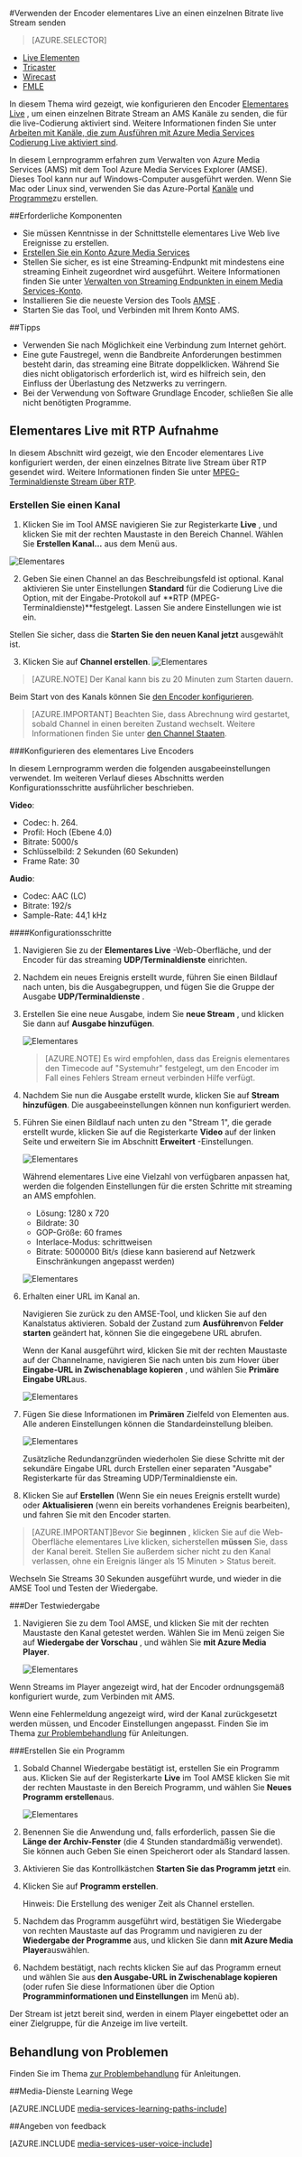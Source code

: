 <properties 
    pageTitle="Konfigurieren den Encoder elementares Live zum Senden eines einzelnen Bitrate live Streams | Microsoft Azure" 
    description="In diesem Thema wird gezeigt, wie konfigurieren den Encoder elementares Live, um einen einzelnen Bitrate Stream an AMS Kanäle zu senden, die für die live-Codierung aktiviert sind." 
    services="media-services" 
    documentationCenter="" 
    authors="cenkdin" 
    manager="erikre" 
    editor=""/>

<tags 
    ms.service="media-services" 
    ms.workload="media" 
    ms.tgt_pltfrm="na" 
    ms.devlang="ne" 
    ms.topic="article" 
    ms.date="10/12/2016"
    ms.author="cenkdin;anilmur;juliako"/>

#<a name="use-the-elemental-live-encoder-to-send-a-single-bitrate-live-stream"></a>Verwenden der Encoder elementares Live an einen einzelnen Bitrate live Stream senden

> [AZURE.SELECTOR]
- [Live Elementen](media-services-configure-elemental-live-encoder.md)
- [Tricaster](media-services-configure-tricaster-live-encoder.md)
- [Wirecast](media-services-configure-wirecast-live-encoder.md)
- [FMLE](media-services-configure-fmle-live-encoder.md)

In diesem Thema wird gezeigt, wie konfigurieren den Encoder [Elementares Live](http://www.elementaltechnologies.com/products/elemental-live) , um einen einzelnen Bitrate Stream an AMS Kanäle zu senden, die für die live-Codierung aktiviert sind.  Weitere Informationen finden Sie unter [Arbeiten mit Kanäle, die zum Ausführen mit Azure Media Services Codierung Live aktiviert sind](media-services-manage-live-encoder-enabled-channels.md).

In diesem Lernprogramm erfahren zum Verwalten von Azure Media Services (AMS) mit dem Tool Azure Media Services Explorer (AMSE). Dieses Tool kann nur auf Windows-Computer ausgeführt werden. Wenn Sie Mac oder Linux sind, verwenden Sie das Azure-Portal [Kanäle](media-services-portal-creating-live-encoder-enabled-channel.md#create-a-channel) und [Programme](media-services-portal-creating-live-encoder-enabled-channel.md#create-and-manage-a-program)zu erstellen.

##<a name="prerequisites"></a>Erforderliche Komponenten

- Sie müssen Kenntnisse in der Schnittstelle elementares Live Web live Ereignisse zu erstellen.
- [Erstellen Sie ein Konto Azure Media Services](media-services-portal-create-account.md)
- Stellen Sie sicher, es ist eine Streaming-Endpunkt mit mindestens eine streaming Einheit zugeordnet wird ausgeführt. Weitere Informationen finden Sie unter [Verwalten von Streaming Endpunkten in einem Media Services-Konto](media-services-portal-manage-streaming-endpoints.md).
- Installieren Sie die neueste Version des Tools [AMSE](https://github.com/Azure/Azure-Media-Services-Explorer) .
- Starten Sie das Tool, und Verbinden mit Ihrem Konto AMS.

##<a name="tips"></a>Tipps

- Verwenden Sie nach Möglichkeit eine Verbindung zum Internet gehört.
- Eine gute Faustregel, wenn die Bandbreite Anforderungen bestimmen besteht darin, das streaming eine Bitrate doppelklicken. Während Sie dies nicht obligatorisch erforderlich ist, wird es hilfreich sein, den Einfluss der Überlastung des Netzwerks zu verringern.
- Bei der Verwendung von Software Grundlage Encoder, schließen Sie alle nicht benötigten Programme.

## <a name="elemental-live-with-rtp-ingest"></a>Elementares Live mit RTP Aufnahme

In diesem Abschnitt wird gezeigt, wie den Encoder elementares Live konfiguriert werden, der einen einzelnes Bitrate live Stream über RTP gesendet wird.  Weitere Informationen finden Sie unter [MPEG-Terminaldienste Stream über RTP](media-services-manage-live-encoder-enabled-channels.md#channel).

### <a name="create-a-channel"></a>Erstellen Sie einen Kanal

1.  Klicken Sie im Tool AMSE navigieren Sie zur Registerkarte **Live** , und klicken Sie mit der rechten Maustaste in den Bereich Channel. Wählen Sie **Erstellen Kanal...** aus dem Menü aus.

![Elementares](./media/media-services-elemental-live-encoder/media-services-elemental1.png)

2. Geben Sie einen Channel an das Beschreibungsfeld ist optional. Kanal aktivieren Sie unter Einstellungen **Standard** für die Codierung Live die Option, mit der Eingabe-Protokoll auf **RTP (MPEG-Terminaldienste)**festgelegt. Lassen Sie andere Einstellungen wie ist ein.


Stellen Sie sicher, dass die **Starten Sie den neuen Kanal jetzt** ausgewählt ist.

3. Klicken Sie auf **Channel erstellen**.
![Elementares](./media/media-services-elemental-live-encoder/media-services-elemental12.png)

>[AZURE.NOTE] Der Kanal kann bis zu 20 Minuten zum Starten dauern.

Beim Start von des Kanals können Sie [den Encoder konfigurieren](media-services-configure-elemental-live-encoder.md#configure_elemental_rtp).

>[AZURE.IMPORTANT] Beachten Sie, dass Abrechnung wird gestartet, sobald Channel in einen bereiten Zustand wechselt. Weitere Informationen finden Sie unter [den Channel Staaten](media-services-manage-live-encoder-enabled-channels.md#states).

###<a name="a-idconfigureelementalrtpaconfigure-the-elemental-live-encoder"></a><a id=configure_elemental_rtp></a>Konfigurieren des elementares Live Encoders 

In diesem Lernprogramm werden die folgenden ausgabeeinstellungen verwendet. Im weiteren Verlauf dieses Abschnitts werden Konfigurationsschritte ausführlicher beschrieben. 

**Video**:
 
- Codec: h. 264. 
- Profil: Hoch (Ebene 4.0) 
- Bitrate: 5000/s 
- Schlüsselbild: 2 Sekunden (60 Sekunden) 
- Frame Rate: 30
 
**Audio**:

- Codec: AAC (LC) 
- Bitrate: 192/s 
- Sample-Rate: 44,1 kHz


####<a name="configuration-steps"></a>Konfigurationsschritte

1. Navigieren Sie zu der **Elementares Live** -Web-Oberfläche, und der Encoder für das streaming **UDP/Terminaldienste** einrichten. 

2. Nachdem ein neues Ereignis erstellt wurde, führen Sie einen Bildlauf nach unten, bis die Ausgabegruppen, und fügen Sie die Gruppe der Ausgabe **UDP/Terminaldienste** . 

3. Erstellen Sie eine neue Ausgabe, indem Sie **neue Stream** , und klicken Sie dann auf **Ausgabe hinzufügen**.  
    
    ![Elementares](./media/media-services-elemental-live-encoder/media-services-elemental13.png)
    
    >[AZURE.NOTE] Es wird empfohlen, dass das Ereignis elementares den Timecode auf "Systemuhr" festgelegt, um den Encoder im Fall eines Fehlers Stream erneut verbinden Hilfe verfügt.

4. Nachdem Sie nun die Ausgabe erstellt wurde, klicken Sie auf **Stream hinzufügen**. Die ausgabeeinstellungen können nun konfiguriert werden. 
5. Führen Sie einen Bildlauf nach unten zu den "Stream 1", die gerade erstellt wurde, klicken Sie auf die Registerkarte **Video** auf der linken Seite und erweitern Sie im Abschnitt **Erweitert** -Einstellungen. 

    ![Elementares](./media/media-services-elemental-live-encoder/media-services-elemental4.png)

    Während elementares Live eine Vielzahl von verfügbaren anpassen hat, werden die folgenden Einstellungen für die ersten Schritte mit streaming an AMS empfohlen. 
    
    - Lösung: 1280 x 720 
    - Bildrate: 30 
    - GOP-Größe: 60 frames 
    - Interlace-Modus: schrittweisen 
    - Bitrate: 5000000 Bit/s (diese kann basierend auf Netzwerk Einschränkungen angepasst werden) 
    

    ![Elementares](./media/media-services-elemental-live-encoder/media-services-elemental5.png)

6. Erhalten einer URL im Kanal an.
    
    Navigieren Sie zurück zu den AMSE-Tool, und klicken Sie auf den Kanalstatus aktivieren. Sobald der Zustand zum **Ausführen**von **Felder starten** geändert hat, können Sie die eingegebene URL abrufen.
      
    Wenn der Kanal ausgeführt wird, klicken Sie mit der rechten Maustaste auf der Channelname, navigieren Sie nach unten bis zum Hover über **Eingabe-URL in Zwischenablage kopieren** , und wählen Sie **Primäre Eingabe URL**aus.  
    
    ![Elementares](./media/media-services-elemental-live-encoder/media-services-elemental6.png)
    
1. Fügen Sie diese Informationen im **Primären** Zielfeld von Elementen aus. Alle anderen Einstellungen können die Standardeinstellung bleiben.
    
    ![Elementares](./media/media-services-elemental-live-encoder/media-services-elemental14.png)

    Zusätzliche Redundanzgründen wiederholen Sie diese Schritte mit der sekundäre Eingabe URL durch Erstellen einer separaten "Ausgabe" Registerkarte für das Streaming UDP/Terminaldienste ein.
    
7. Klicken Sie auf **Erstellen** (Wenn Sie ein neues Ereignis erstellt wurde) oder **Aktualisieren** (wenn ein bereits vorhandenes Ereignis bearbeiten), und fahren Sie mit den Encoder starten. 

>[AZURE.IMPORTANT]Bevor Sie **beginnen** , klicken Sie auf die Web-Oberfläche elementares Live klicken, sicherstellen **müssen** Sie, dass der Kanal bereit. 
>Stellen Sie außerdem sicher nicht zu den Kanal verlassen, ohne ein Ereignis länger als 15 Minuten > Status bereit.

Wechseln Sie Streams 30 Sekunden ausgeführt wurde, und wieder in die AMSE Tool und Testen der Wiedergabe.  

###<a name="test-playback"></a>Der Testwiedergabe
  
1. Navigieren Sie zu dem Tool AMSE, und klicken Sie mit der rechten Maustaste den Kanal getestet werden. Wählen Sie im Menü zeigen Sie auf **Wiedergabe der Vorschau** , und wählen Sie **mit Azure Media Player**.  

    ![Elementares](./media/media-services-elemental-live-encoder/media-services-elemental8.png)

Wenn Streams im Player angezeigt wird, hat der Encoder ordnungsgemäß konfiguriert wurde, zum Verbinden mit AMS. 

Wenn eine Fehlermeldung angezeigt wird, wird der Kanal zurückgesetzt werden müssen, und Encoder Einstellungen angepasst. Finden Sie im Thema [zur Problembehandlung](media-services-troubleshooting-live-streaming.md) für Anleitungen.   

###<a name="create-a-program"></a>Erstellen Sie ein Programm

1. Sobald Channel Wiedergabe bestätigt ist, erstellen Sie ein Programm aus. Klicken Sie auf der Registerkarte **Live** im Tool AMSE klicken Sie mit der rechten Maustaste in den Bereich Programm, und wählen Sie **Neues Programm erstellen**aus.  

    ![Elementares](./media/media-services-elemental-live-encoder/media-services-elemental9.png)

2. Benennen Sie die Anwendung und, falls erforderlich, passen Sie die **Länge der Archiv-Fenster** (die 4 Stunden standardmäßig verwendet). Sie können auch Geben Sie einen Speicherort oder als Standard lassen.  
3. Aktivieren Sie das Kontrollkästchen **Starten Sie das Programm jetzt** ein.
4. Klicken Sie auf **Programm erstellen**.  
  
    Hinweis: Die Erstellung des weniger Zeit als Channel erstellen.    
 
5. Nachdem das Programm ausgeführt wird, bestätigen Sie Wiedergabe von rechten Maustaste auf das Programm und navigieren zu der **Wiedergabe der Programme** aus, und klicken Sie dann **mit Azure Media Player**auswählen.  
6. Nachdem bestätigt, nach rechts klicken Sie auf das Programm erneut und wählen Sie aus **den Ausgabe-URL in Zwischenablage kopieren** (oder rufen Sie diese Informationen über die Option **Programminformationen und Einstellungen** im Menü ab). 

Der Stream ist jetzt bereit sind, werden in einem Player eingebettet oder an einer Zielgruppe, für die Anzeige im live verteilt.  

## <a name="troubleshooting"></a>Behandlung von Problemen

Finden Sie im Thema [zur Problembehandlung](media-services-troubleshooting-live-streaming.md) für Anleitungen. 


##<a name="media-services-learning-paths"></a>Media-Dienste Learning Wege

[AZURE.INCLUDE [media-services-learning-paths-include](../../includes/media-services-learning-paths-include.md)]

##<a name="provide-feedback"></a>Angeben von feedback

[AZURE.INCLUDE [media-services-user-voice-include](../../includes/media-services-user-voice-include.md)]
